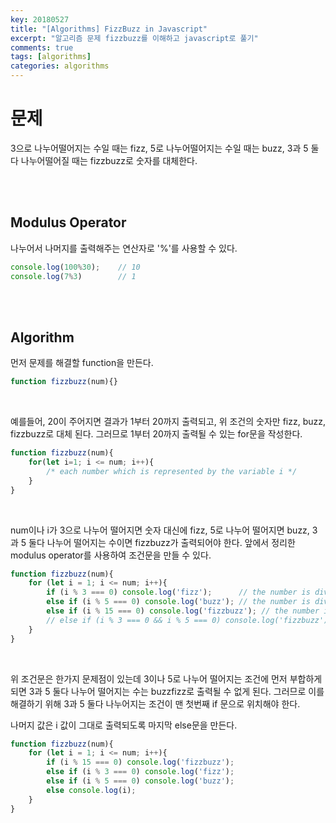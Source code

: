```yaml
---
key: 20180527
title: "[Algorithms] FizzBuzz in Javascript"
excerpt: "알고리즘 문제 fizzbuzz를 이해하고 javascript로 풀기"
comments: true
tags: [algorithms]
categories: algorithms
---
```




# 문제

3으로 나누어떨어지는 수일 때는 fizz, 5로 나누어떨어지는 수일 때는  buzz, 3과 5 둘 다 나누어떨어질 때는 fizzbuzz로 숫자를 대체한다.

<br><br>

## Modulus Operator

나누어서 나머지를 출력해주는 연산자로 '%'를 사용할 수 있다.

```javascript
console.log(100%30);    // 10
console.log(7%3)        // 1
```

<br><br>

## Algorithm 

먼저 문제를 해결할 function을 만든다.

```javascript
function fizzbuzz(num){}
```

<br>

예를들어, 20이 주어지면 결과가 1부터 20까지 출력되고, 위 조건의 숫자만 fizz, buzz, fizzbuzz로 대체 된다. 그러므로 1부터 20까지 출력될 수 있는 for문을 작성한다.

```javascript
function fizzbuzz(num){
    for(let i=1; i <= num; i++){
        /* each number which is represented by the variable i */
    }
}
```

<br>

num이나 i가 3으로 나누어 떨어지면 숫자 대신에 fizz, 5로 나누어 떨어지면 buzz, 3과 5 둘다 나누어 떨어지는 수이면 fizzbuzz가 출력되어야 한다. 앞에서 정리한 modulus operator를 사용하여 조건문을 만들 수 있다.

```javascript
function fizzbuzz(num){
    for (let i = 1; i <= num; i++){
        if (i % 3 === 0) console.log('fizz');      // the number is divisible by 3.
        else if (i % 5 === 0) console.log('buzz'); // the number is divsible by 5.
        else if (i % 15 === 0) console.log('fizzbuzz'); // the number is divisible by both 3 and 5.
        // else if (i % 3 === 0 && i % 5 === 0) console.log('fizzbuzz')
    }
}
```

<br>

위 조건문은 한가지 문제점이 있는데 3이나 5로 나누어 떨어지는 조건에 먼저 부합하게 되면 3과 5 둘다 나누어 떨어지는 수는 buzzfizz로 출력될 수 없게 된다. 그러므로 이를 해결하기 위해 3과 5 둘다 나누어지는 조건이 맨 첫번째 if 문으로 위치해야 한다.

나머지 값은 i 값이 그대로 출력되도록 마지막 else문을 만든다.

```javascript
function fizzbuzz(num){
    for (let i = 1; i <= num; i++){
        if (i % 15 === 0) console.log('fizzbuzz'); 
        else if (i % 3 === 0) console.log('fizz'); 
        else if (i % 5 === 0) console.log('buzz');
        else console.log(i);
    }
}
```

